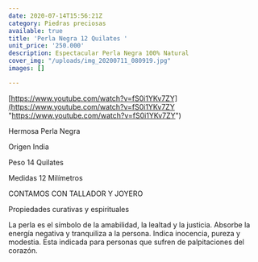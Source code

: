 ```yaml
---
date: 2020-07-14T15:56:21Z
category: Piedras preciosas
available: true
title: 'Perla Negra 12 Quilates '
unit_price: '250.000'
description: Espectacular Perla Negra 100% Natural
cover_img: "/uploads/img_20200711_080919.jpg"
images: []

---
```


[https://www.youtube.com/watch?v=fS0i1YKv7ZY](https://www.youtube.com/watch?v=fS0i1YKv7ZY "https://www.youtube.com/watch?v=fS0i1YKv7ZY")

Hermosa Perla Negra 

Origen India 

Peso 14 Quilates

Medidas 12 Milímetros

CONTAMOS CON TALLADOR Y JOYERO 

Propiedades curativas y espirituales

La perla es el símbolo de la amabilidad, la lealtad y la justicia. Absorbe la energía negativa y tranquiliza a la persona. Indica inocencia, pureza y modestia. Esta indicada para personas que sufren de palpitaciones del corazón.